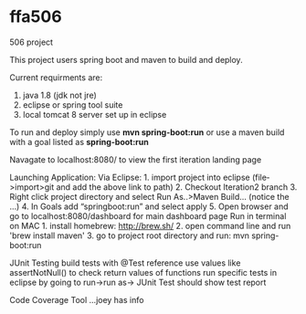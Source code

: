 # ffa506
506 project

This project users spring boot and maven to build and deploy. 

Current requirments are:
  1. java 1.8 (jdk not jre)
  2. eclipse or spring tool suite
  3. local tomcat 8 server set up in eclipse

To run and deploy simply use <b>mvn spring-boot:run</b> or use a maven build with a goal listed as <b>spring-boot:run</b>

Navagate to localhost:8080/ to view the first iteration landing page

Launching Application:
	Via Eclipse:
		1. import project into eclipse (file­>import­>git and add the above link to path)
		2. Checkout Iteration2 branch
		3. Right click project directory and select Run As..­>Maven Build… (notice the …)
		4. In Goals add “spring­boot:run” and select apply
		5. Open browser and go to localhost:8080/dashboard for main dashboard page
	Run in terminal on MAC
		1. install homebrew: http://brew.sh/
		2. open command line and run 'brew install maven'
		3. go to project root directory and run: mvn spring-boot:run


JUnit Testing
build tests with @Test reference
use values like assertNotNull() to check return values of functions
run specific tests in eclipse by going to run->run as-> JUnit Test
should show test report

Code Coverage Tool
...joey has info








